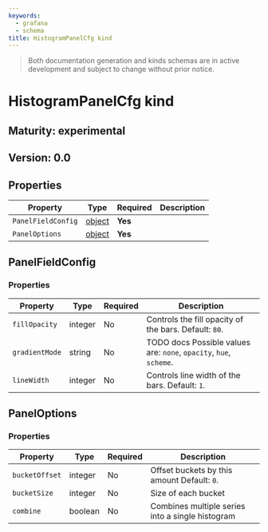 ```yaml
---
keywords:
  - grafana
  - schema
title: HistogramPanelCfg kind
---
```

> Both documentation generation and kinds schemas are in active development and subject to change without prior notice.

# HistogramPanelCfg kind

## Maturity: experimental
## Version: 0.0

## Properties

| Property           | Type                        | Required | Description |
|--------------------|-----------------------------|----------|-------------|
| `PanelFieldConfig` | [object](#panelfieldconfig) | **Yes**  |             |
| `PanelOptions`     | [object](#paneloptions)     | **Yes**  |             |

## PanelFieldConfig

### Properties

| Property       | Type    | Required | Description                                                        |
|----------------|---------|----------|--------------------------------------------------------------------|
| `fillOpacity`  | integer | No       | Controls the fill opacity of the bars. Default: `80`.              |
| `gradientMode` | string  | No       | TODO docs Possible values are: `none`, `opacity`, `hue`, `scheme`. |
| `lineWidth`    | integer | No       | Controls line width of the bars. Default: `1`.                     |

## PanelOptions

### Properties

| Property       | Type    | Required | Description                                      |
|----------------|---------|----------|--------------------------------------------------|
| `bucketOffset` | integer | No       | Offset buckets by this amount Default: `0`.      |
| `bucketSize`   | integer | No       | Size of each bucket                              |
| `combine`      | boolean | No       | Combines multiple series into a single histogram |


